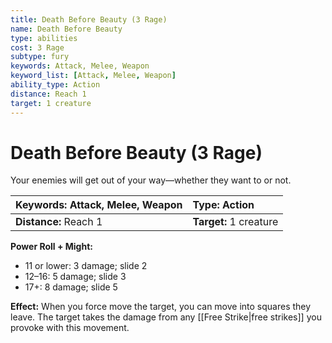 ```yaml
---
title: Death Before Beauty (3 Rage)
name: Death Before Beauty
type: abilities
cost: 3 Rage
subtype: fury
keywords: Attack, Melee, Weapon
keyword_list: [Attack, Melee, Weapon]
ability_type: Action
distance: Reach 1
target: 1 creature
---
```


# Death Before Beauty (3 Rage)

Your enemies will get out of your way—whether they want to or not.

| **Keywords:** Attack, Melee, Weapon | **Type:** Action       |
| :---------------------------------- | :--------------------- |
| **Distance:** Reach 1               | **Target:** 1 creature |

**Power Roll + Might:**

- 11 or lower: 3 damage; slide 2
- 12–16: 5 damage; slide 3
- 17+: 8 damage; slide 5

**Effect:** When you force move the target, you can move into squares they leave. The target takes the damage from any [[Free Strike|free strikes]] you provoke with this movement.
